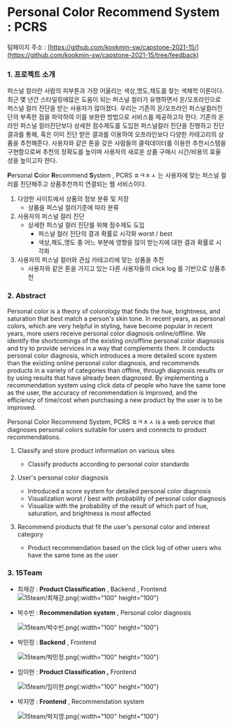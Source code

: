 # Personal Color Recommend System : PCRS

팀페이지 주소 : [https://github.com/kookmin-sw/capstone-2021-15/](https://github.com/kookmin-sw/capstone-2021-15/tree/feedback)

### 1. 프로젝트 소개

  퍼스널 컬러란 사람의 피부톤과 가장 어울리는 색상,명도,채도를 찾는 색채학 이론이다. 최근 몇 년간 스타일링에많은 도움이 되는 퍼스널 컬러가 유행하면서 온/오프라인으로 퍼스널 컬러 진단을 받는 사용자가 많아졌다. 우리는 기존의 온/오프라인 퍼스널컬러진단의 부족한 점을 파악하여 이를 보완한 방법으로 서비스를 제공하고자 한다. 기존의 온라인 퍼스널 컬러진단보다 상세한 점수제도를 도입한 퍼스널컬러 진단을 진행하고 진단 결과를 통해, 혹은 이미 진단 받은 결과를 이용하여 오프라인보다 다양한 카테고리의 상품을 추천해준다. 사용자와 같은 톤을 갖은 사람들의 클릭데이터를 이용한 추천시스템을 구현함으로써 추천의 정확도를 높이며 사용자의 새로운 상품 구매시 시간/비용의 효율성을 높이고자 한다. 

**P**ersonal **C**olor **R**ecommend **S**ystem , PCRS ㅍㅋㅊㅅ 는 사용자에 맞는 퍼스널 컬러를 진단해주고 상품추천까지 연결되는 웹 서비스이다. 

1. 다양한 사이트에서 상품의 정보 분류 및 저장 
    - 상품을 퍼스널 컬러기준에 따라 분류
2. 사용자의 퍼스널 컬러 진단 
    - 상세한 퍼스널 컬러 진단를 위해 점수제도 도입
        - 퍼스널 컬러 진단의 결과 확률로 시각화 worst / best
        - 색상,채도,명도 중 어느 부분에 영향을 많이 받는지에 대한 결과 확률로 시각화
3. 사용자의 퍼스널 컬러와 관심 카테고리에 맞는 상품을 추천 
    - 사용자와 같은 톤을 가지고 있는 다른 사용자들의 click log 를 기반으로 상품추천

### 2. Abstract

  Personal color is a theory of colorology that finds the hue, brightness, and saturation that best match a person's skin tone. In recent years, as personal colors, which are very helpful in styling, have become popular in recent years, more users receive personal color diagnosis online/offline. We identify the shortcomings of the existing on/offline personal color diagnosis and try to provide services in a way that complements them. It conducts personal color diagnosis, which introduces a more detailed score system than the existing online personal color diagnosis, and recommends products in a variety of categories than offline, through diagnosis results or by using results that have already been diagnosed. By implementing a recommendation system using click data of people who have the same tone as the user, the accuracy of recommendation is improved, and the efficiency of time/cost when purchasing a new product by the user is to be improved.

Personal Color Recommend System, PCRS ㅍㅋㅊㅅ is a web service that diagnoses personal colors suitable for users and connects to product recommendations.

1. Classify and store product information on various sites
    - Classify products according to personal color standards
2. User's personal color diagnosis
    - Introduced a score system for detailed personal color diagnosis
    - Visualization worst / best with probability of personal color diagnosis
    - Visualize with the probability of the result of which part of hue, saturation, and brightness is most affected

3. Recommend products that fit the user's personal color and interest category
    - Product recommendation based on the click log of other users who have the same tone as the user

### 3. 15Team

- 최재강 : **Product Classification**  , Backend , Frontend
    ![15team/최재강.png](15team/최재강.png){:width="100" height="100"}

- 박수빈 : **Recommendation** **system** , Personal color diagnosis

    ![15team/박수빈.png](15team/박수빈.png){:width="100" height="100"}

- 박민정 : **Backend** , Frontend

    ![15team/박민정.png](15team/박민정.png){:width="100" height="100"}

- 임이현 : **Product Classification ,** Frontend

    ![15team/임이현.png](15team/임이현.png){:width="100" height="100"}

- 박지영 : **Frontend** , Recommendation system

    ![15team/박지영.png](15team/박지영.png){:width="100" height="100"}
